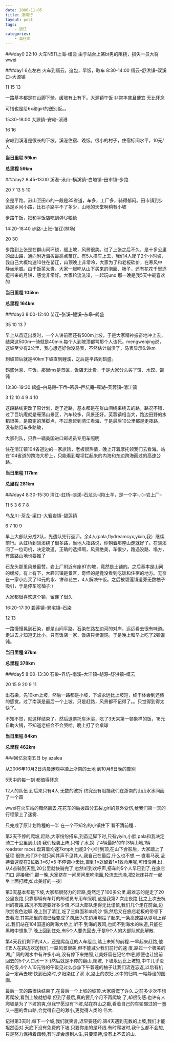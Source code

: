 ```yaml
---
date: 2006-11-05
title: 浙南行
layout: post
tags:
    - 浙江
categories:
    - 自行车
---
```

###day0 22:10 火车N511上海-缙云
由于站台上某bt男的阻挠，损失一员大将wwei

###day1 6点左右 火车到缙云，追包，早饭，取车
8:30-14:00 缙云–舒洪镇–双溪口–大源镇

11 15 13

一路基本都是在山脚下骑，缓坡有上有下。大源镇午饭 非常丰盛且便宜 无比怀念

可惜也是给6x和girl的送别饭。。

15:30-18:00 大源镇–安岭–溪港

16 16

安岭到溪港是很长的下坡。溪港住宿、晚饭。很小的村子，住宿标间水平，10元/人

**当日里程 59km**

**总里程 59km**

###day2 8:45-13:00 溪港–湫山–横溪镇–白塔镇–田市镇–步路

20 7 13 5 10

全是平路。湫山至田市的一段是35省道，车多，工厂多，骑得郁闷。田市镇到步路是乡间小路，比石子路平不了多少，山地的天堂啊稍有小坡

步路午饭，把和平饭店吃到弹尽粮绝

14:20-18:40 步路–上张–苗辽(林场)

20 30

步路到上张是在群山间环绕，缓上坡，风景很美。过了上张之后不久，是十多公里的盘山路，通向附近海拔最高点苗辽。有5人搭车上去，我们4人爬了2个小时坡，我自己大概均速10住在苗辽，山顶晚上非常冷，大家为了和老板砍价，在寒风中静坐示威。由于饭菜太贵，大家一起吃从山下买来的泡面、肠子，还有花花千里迢迢带来的月饼，感觉非常好。大家轮流洗澡，一起玩uno
那一晚是我5天中最喜欢的

**当日里程 105km**

**总里程 164km**

###day3 8:00-12:40 苗辽–张溪–鲤溪–东皋–鹤盛

35 10 13 7

早上从苗辽出发时，一个人讲前面还有500m上坡，于是大家精神振奋地冲上去，结果这500m一骑就是40min.每个人到坡顶都骂那个人该死。mengwenjing说，这坡至少有2公里，我心想还好你没马表，不然估计崩溃了，马表显示6.9km

到坡顶后就是40km下坡直到鲤溪，之后是平路到鹤盛。

鹤盛休息、午饭，那里ms是景区，饭店无比贵，于是大家分头买了饼、水饺、馄饨

13:30-19:30 鹤盛–白马殿–下岙–箬袅–巨坑庵–雁湖–芙蓉镇–清江镇

3 12 10 4 9 4 10

这段路线更改了原计划，走了近路，基本都是在群山间绕来绕去的路，路况不错，过了巨坑庵就是雁荡山景区，汽车较多，风景还好。芙蓉镇相当大，路边田野的水稻很美，是原定的落脚点，不过想赶到清江看海，于是最后10公里都是走夜路，没有路灯车多路破，

大家列队，只靠一辆美国进口邮递员专用车照明

住在清江镇104省道边的一家旅馆，老板很热情，晚上开着摩托领我们去看海。站在104省道的跨海大桥上，只能看到堤坝拦起来的内海和东边跨海而过的高速公路。

**当日里程 117km**

**总里程 281km**

###day4 8:30-15:30 清江–虹桥–淡溪–石龙头–硐(土羊，是一个字-.-)–岩上厂–

11 5 3 6 7 8

乌龙川–茶龙–渠口–大箬岩镇–碧莲镇

6 7 10 9

早上大部队分成2队，先遣队先行返沪，余4人(pala,flydreamcyx,yixin,我）继续前行。从虹桥到淡溪绕了很多路，当地人指路说，你朝着那座山走就好了。在淡溪问了一位司机，决定改道，正确的选择啊，风景绝美，车很少，路遇没路、塌方，有些路山地也要推了

石龙头那里风景最赞。岩上厂附近有座BT的坡，竟然是土铺的。之后基本是山间的缓坡，有上有下，大箬岩镇是景区，奇怪的是竟没看到吃饭和住宿的地方。无奈在一家小店买了10元的水、饼和花生，4人解决午饭。之后被碧莲镇道旁无数柚子吸引，于是停车吃柚子:)

大家都很喜欢这个镇，留连了很久

16:20-17:30 碧莲镇–巽宅镇–石染

12 13

一路慢慢晃到石染，都是山间平路。石染在路左边河的对岸，远远看去很有味道。走进去才知道无比小，只有饭店一家，饭店只卖馄饨。于是晚上和早上吃了2顿馄饨。

**当日里程 97km**

**总里程 378km**

###day5 8:00-13:30 石染–界坑–南溪–大洋镇–胡源–舒洪镇–缙云

20 15 9 20 9 11

出石染，先10km上坡，然后一路都是小坡，下坡永远比上坡短，终于体会到还债的感觉。过了南溪是最后一个上坡。只是赶路，风景都不记得了。。只觉得到得太快了。

不知不觉，就这样结束了。然后退票托车沐浴，吃了3天来第一顿象样的饭，18元自助火锅，不知道老板会不会哭哈。晚上打了会桌球

**当日里程 84km**

**总里程 462km**

###回忆浙南五日 by azalea

从2006年10月2日清晨迷糊中踏上浙南的土地 到10月6日晚的告别

5天中的每一刻 都值得怀念

12人的队伍 到后来只有4人 无数的波折 终究没有阻挡我们在浙南的山山水水间画了一个圆

wwei在火车站的黯然离去,花花车的后拨四分五裂,girl的意外受伤,给我们第一天的行程蒙上了迷雾.

只完成了原计划路程的一半 在一个不知名的小镇住下 看不清前程..

第2天不停的爬坡,赶路,大家纷纷搭车,到苗辽脚下时,只有yiyin,小胖,pala和我决定骑二十公里到山顶.我们轻装上阵,只带了水,换 了4辆最好的车(3辆山地,1辆roadster race).盘算着均速7kmph,也能3个小时到顶,在山下合影后，大家踏上了征程.很快,他们3个就只闻其声不见其人,我自己在最后,什么也不想,一 直看马表,坚持着速度在2位数.1×6,1×5 不停调小齿比,直到1×2(留着1×1救命用呢,可惜没用上).从4点骑到天黑,20公里就快骑完了,忽然听到欢呼声,搭车的5个人早已到了,在旅店门口 迎接我们.那一晚,大家挤在一间房间里吃泡面,轮流去洗澡,把2张床并在一起坐上面打牌,如此美好的一夜!

第3天基本都是下坡,大家都很努力的赶路,竟然走了100多公里,最难忘的是走了20公里夜路,只靠那辆有车灯的邮递员专用车照明,这是我第2 次走夜路,比之上次去杭州的夜路,路况不知道要好多少倍,不过大部队走得无比谨慎,我们几个走在前面,边欣赏夜色边聊.晚上到了清江,吃了三鲜面和羊肉沙 锅,然后又在旅店老板的带领下去看海.其实那里的海已经变成了湖,因为东边用坝拦了起来,一条高速路从堤坝上穿过.我们站在104国道的跨海大桥上,听不 到海的轰鸣,也闻不到海水的味道,只能在黑暗中想象了.晚上回到住处,有5个人要先回去,于是9个人的大部队就此解散.

第4天我们剩下的4人，还是爬苗辽的人车组合,踏上未知的前程.一早起来赶路,他们5人在路边欢送我们.一路风景很美,但不能减少我们前行的速 度.路过一个极美的湖,广阔的湖水中有许多小岛,没有停下来拍照,让美好留在记忆中吧,顺便也让提前回去的5个人口水一下:)然后就是不停的翻山,爬坡, 下坡永远比上坡短,中午几乎没有吃饭,4个人10元钱的午饭见过么@@下午碧莲的柚子让我们流连忘返,以后有机会一定再去吃!快到石染时,夕阳染红了溪 水,路上的农妇,水中的归鸭,一幅静谧的图画.

最后一天的路很快结束了,在最后一个上坡的坡顶,大家感慨了许久.之前多少次不想再爬坡,看到上坡就想晕,但到了最后,真的要几个月不再爬坡 了,却很伤感.也许有人爬坡是为了下坡的爽,但我宁愿没有下坡,站在群山之癫,看着自己的车轮碾过的一圈又一圈的盘山路,会觉得自己的渺小,更觉得人类的 伟大.

记得第3天时,每下一个坡,我们就笑言,迟早要还的.第4天遇到无数的上坡,我们才能坦然面对.天底下没有免费的下坡,只要你走的是环线.有时爬坡时,我什么都不会想,只是努力保持着踏频,有时却会想到人生,只要坚持,没有上不去的山.